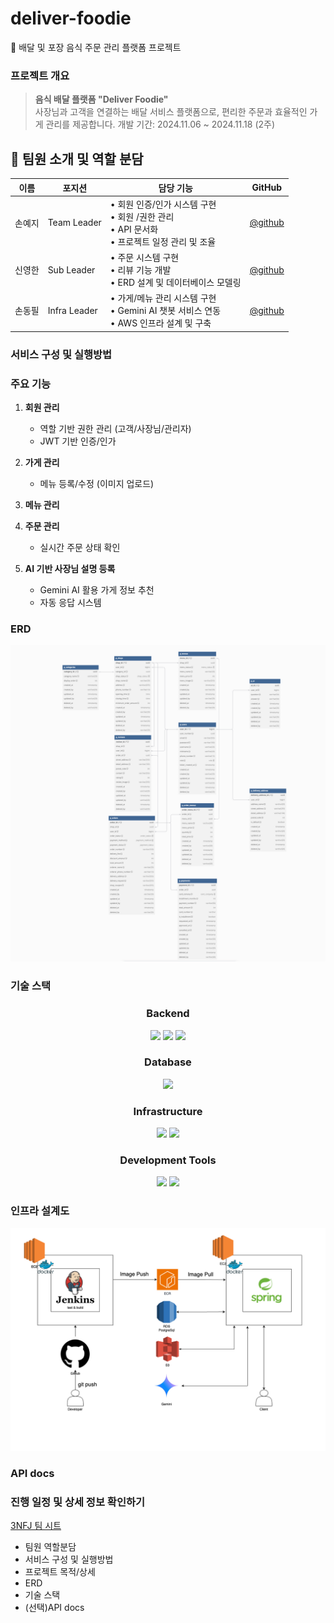 # deliver-foodie
🍜 배달 및 포장 음식 주문 관리 플랫폼 프로젝트

### 프로젝트 개요
> **음식 배달 플랫폼 "Deliver Foodie"** <br>
> 사장님과 고객을 연결하는 배달 서비스 플랫폼으로, 편리한 주문과 효율적인 가게 관리를 제공합니다.
> 개발 기간: 2024.11.06 ~ 2024.11.18 (2주)

## 👥 팀원 소개 및 역할 분담

| 이름 | 포지션 | 담당 기능 | GitHub |
|------|--------|-----------|---------|
| 손예지 | Team Leader | • 회원 인증/인가 시스템 구현<br>• 회원 /권한 관리<br>• API 문서화<br>• 프로젝트 일정 관리 및 조율 | [@github](https://github.com/handyejee) |
| 신영한 | Sub Leader | • 주문 시스템 구현<br>• 리뷰 기능 개발<br>• ERD 설계 및 데이터베이스 모델링<br> | [@github](https://github.com/syhan7516) |
| 손동필 | Infra Leader | • 가게/메뉴 관리 시스템 구현<br>• Gemini AI 챗봇 서비스 연동<br>• AWS 인프라 설계 및 구축 | [@github](https://github.com/sdongpil) |

### 서비스 구성 및 실행방법

### 주요 기능
1. **회원 관리**
   - 역할 기반 권한 관리 (고객/사장님/관리자)
   - JWT 기반 인증/인가

2. **가게 관리**
   - 메뉴 등록/수정 (이미지 업로드)

3. **메뉴 관리**

   
4. **주문 관리**
   - 실시간 주문 상태 확인

5. **AI 기반 사장님 설명 등록**
   - Gemini AI 활용 가게 정보 추천
   - 자동 응답 시스템

### ERD
![ERD](./src/main/resources/static/images/erd.png)

### 기술 스택
<div align=center>
  <h3>Backend</h3>
  <img src="https://img.shields.io/badge/java 17-007396?style=for-the-badge&logo=java&logoColor=white">
  <img src="https://img.shields.io/badge/spring boot 3.2.1-6DB33F?style=for-the-badge&logo=springboot&logoColor=white">
  <img src="https://img.shields.io/badge/spring security-6DB33F?style=for-the-badge&logo=springsecurity&logoColor=white">
  <h3>Database</h3>
  <img src="https://img.shields.io/badge/postgresql-4169E1?style=for-the-badge&logo=postgresql&logoColor=white">
  <h3>Infrastructure</h3>
  <img src="https://img.shields.io/badge/AWS EC2-FF9900?style=for-the-badge&logo=amazonec2&logoColor=white">
  <img src="https://img.shields.io/badge/AWS S3-569A31?style=for-the-badge&logo=amazons3&logoColor=white">
  <h3>Development Tools</h3>
  <img src="https://img.shields.io/badge/git-F05032?style=for-the-badge&logo=git&logoColor=white">
  <img src="https://img.shields.io/badge/github-181717?style=for-the-badge&logo=github&logoColor=white">
</div>


### 인프라 설계도
![Infra](./src/main/resources/static/images/infra.png)

### API docs

### 진행 일정 및 상세 정보 확인하기
[3NFJ 팀 시트](https://docs.google.com/spreadsheets/d/1yKGRcgBnM2Gkw5XtqhH6qAzK9ZK9LEC4cRE_j-BvcyE/edit?gid=0#gid=0)

- 팀원 역할분담
- 서비스 구성 및 실행방법
- 프로젝트 목적/상세
- ERD
- 기술 스택
- (선택)API docs
